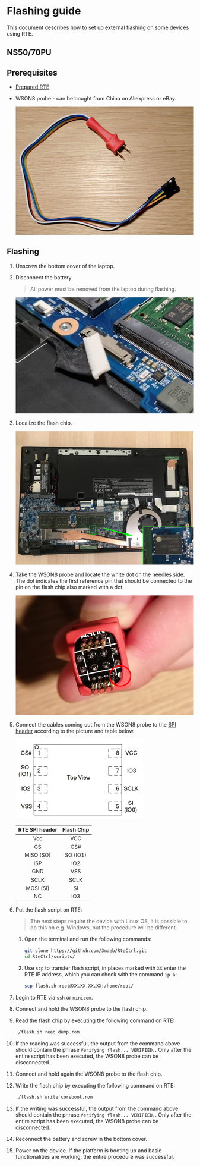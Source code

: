 # Flashing guide

This document describes how to set up external flashing on some devices using
RTE.

## NS50/70PU

## Prerequisites

* [Prepared RTE](../v1.1.0/quick-start-guide.md)
* WSON8 probe - can be bought from China on Aliexpress or eBay.

    ![](../../../images/ch341a_rec/wson8_probe.jpg)

## Flashing

1. Unscrew the bottom cover of the laptop.
1. Disconnect the battery

    > All power must be removed from the laptop during flashing.

    ![](../../../images/ns5x_7x_battery_unplugged.jpg)

1. Localize the flash chip.

    ![](../../../images/ns5x_7x_without_bottom_cover.png)

1. Take the WSON8 probe and locate the white dot on the needles side. The dot
    indicates the first reference pin that should be connected to the pin on the
    flash chip also marked with a dot.

    ![](../../../images/ch341a_rec/wson8_probe2.jpg)

1. Connect the cables coming out from the WSON8 probe to the
    [SPI header](../v1.1.0/specification.md/#spi-header) according to the
    picture and table below.

    ![](../../../images/rte-v1.1.0-flash_chip_NS50_70PU.png)

    | RTE SPI header | Flash Chip |
    |:--------------:|:----------:|
    | Vcc            | VCC        |
    | CS             | CS#        |
    | MISO (SO)      | SO (IO1)   |
    | ISP            | IO2        |
    | GND            | VSS        |
    | SCLK           | SCLK       |
    | MOSI (SI)      | SI         |
    | NC             | IO3        |

1. Put the flash script on RTE:

    > The next steps require the device with Linux OS, it is possible to do this
    > on e.g. Windows, but the procedure will be different.

    1. Open the terminal and run the following commands:

        ```bash
        git clone https://github.com/3mdeb/RteCtrl.git
        cd RteCtrl/scripts/
        ```

    1. Use `scp` to transfer flash script, in places marked with `XX` enter the
        RTE IP address, which you can check with the command `ip a`:

        ```bash
        scp flash.sh root@XX.XX.XX.XX:/home/root/
        ```

1. Login to RTE via `ssh` or `minicom`.
1. Connect and hold the WSON8 probe to the flash chip.
1. Read the flash chip by executing the following command on RTE:

    ```bash
    ./flash.sh read dump.rom
    ```

1. If the reading was successful, the output from the command above should
    contain the phrase `Verifying flash... VERIFIED.`. Only after the entire
    script has been executed, the WSON8 probe can be disconnected.
1. Connect and hold again the WSON8 probe to the flash chip.
1. Write the flash chip by executing the following command on RTE:

    ```bash
    ./flash.sh write coreboot.rom
    ```

1. If the writing was successful, the output from the command above should
    contain the phrase `Verifying flash... VERIFIED.`. Only after the entire
    script has been executed, the WSON8 probe can be disconnected.
1. Reconnect the battery and screw in the bottom cover.
1. Power on the device. If the platform is booting up and basic functionalities
    are working, the entire procedure was successful.
